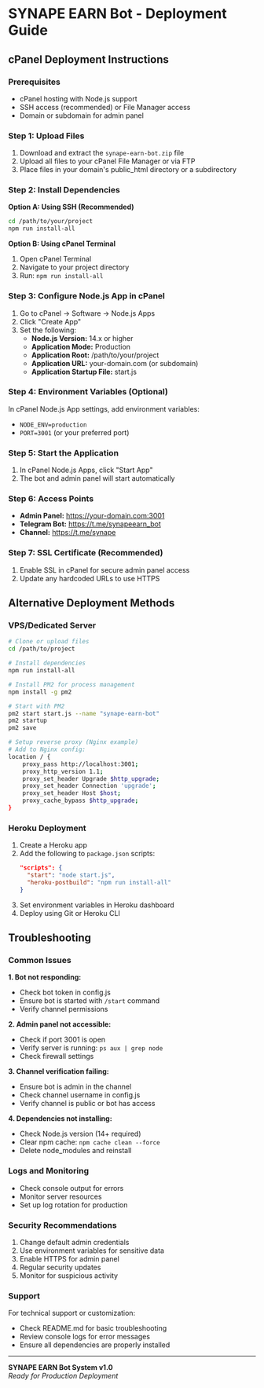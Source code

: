 # SYNAPE EARN Bot - Deployment Guide

## cPanel Deployment Instructions

### Prerequisites
- cPanel hosting with Node.js support
- SSH access (recommended) or File Manager access
- Domain or subdomain for admin panel

### Step 1: Upload Files
1. Download and extract the `synape-earn-bot.zip` file
2. Upload all files to your cPanel File Manager or via FTP
3. Place files in your domain's public_html directory or a subdirectory

### Step 2: Install Dependencies
**Option A: Using SSH (Recommended)**
```bash
cd /path/to/your/project
npm run install-all
```

**Option B: Using cPanel Terminal**
1. Open cPanel Terminal
2. Navigate to your project directory
3. Run: `npm run install-all`

### Step 3: Configure Node.js App in cPanel
1. Go to cPanel → Software → Node.js Apps
2. Click "Create App"
3. Set the following:
   - **Node.js Version:** 14.x or higher
   - **Application Mode:** Production
   - **Application Root:** /path/to/your/project
   - **Application URL:** your-domain.com (or subdomain)
   - **Application Startup File:** start.js

### Step 4: Environment Variables (Optional)
In cPanel Node.js App settings, add environment variables:
- `NODE_ENV=production`
- `PORT=3001` (or your preferred port)

### Step 5: Start the Application
1. In cPanel Node.js Apps, click "Start App"
2. The bot and admin panel will start automatically

### Step 6: Access Points
- **Admin Panel:** https://your-domain.com:3001
- **Telegram Bot:** https://t.me/synapeearn_bot
- **Channel:** https://t.me/synape

### Step 7: SSL Certificate (Recommended)
1. Enable SSL in cPanel for secure admin panel access
2. Update any hardcoded URLs to use HTTPS

## Alternative Deployment Methods

### VPS/Dedicated Server
```bash
# Clone or upload files
cd /path/to/project

# Install dependencies
npm run install-all

# Install PM2 for process management
npm install -g pm2

# Start with PM2
pm2 start start.js --name "synape-earn-bot"
pm2 startup
pm2 save

# Setup reverse proxy (Nginx example)
# Add to Nginx config:
location / {
    proxy_pass http://localhost:3001;
    proxy_http_version 1.1;
    proxy_set_header Upgrade $http_upgrade;
    proxy_set_header Connection 'upgrade';
    proxy_set_header Host $host;
    proxy_cache_bypass $http_upgrade;
}
```

### Heroku Deployment
1. Create a Heroku app
2. Add the following to `package.json` scripts:
   ```json
   "scripts": {
     "start": "node start.js",
     "heroku-postbuild": "npm run install-all"
   }
   ```
3. Set environment variables in Heroku dashboard
4. Deploy using Git or Heroku CLI

## Troubleshooting

### Common Issues

**1. Bot not responding:**
- Check bot token in config.js
- Ensure bot is started with `/start` command
- Verify channel permissions

**2. Admin panel not accessible:**
- Check if port 3001 is open
- Verify server is running: `ps aux | grep node`
- Check firewall settings

**3. Channel verification failing:**
- Ensure bot is admin in the channel
- Check channel username in config.js
- Verify channel is public or bot has access

**4. Dependencies not installing:**
- Check Node.js version (14+ required)
- Clear npm cache: `npm cache clean --force`
- Delete node_modules and reinstall

### Logs and Monitoring
- Check console output for errors
- Monitor server resources
- Set up log rotation for production

### Security Recommendations
1. Change default admin credentials
2. Use environment variables for sensitive data
3. Enable HTTPS for admin panel
4. Regular security updates
5. Monitor for suspicious activity

### Support
For technical support or customization:
- Check README.md for basic troubleshooting
- Review console logs for error messages
- Ensure all dependencies are properly installed

---

**SYNAPE EARN Bot System v1.0**  
*Ready for Production Deployment*

